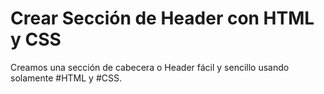 # Crear Sección de Header con HTML y CSS
 Creamos una sección de cabecera o Header fácil y sencillo usando solamente #HTML​ y #CSS​.
